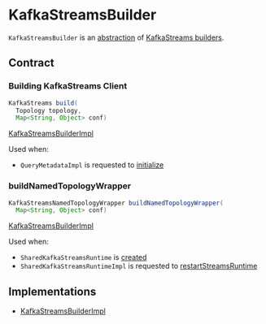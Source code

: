 # KafkaStreamsBuilder

`KafkaStreamsBuilder` is an [abstraction](#contract) of [KafkaStreams builders](#implementations).

## Contract

### <span id="build"> Building KafkaStreams Client

```java
KafkaStreams build(
  Topology topology,
  Map<String, Object> conf)
```

[KafkaStreamsBuilderImpl](KafkaStreamsBuilderImpl.md#build)

Used when:

* `QueryMetadataImpl` is requested to [initialize](QueryMetadataImpl.md#initialize)

### <span id="buildNamedTopologyWrapper"> buildNamedTopologyWrapper

```java
KafkaStreamsNamedTopologyWrapper buildNamedTopologyWrapper(
  Map<String, Object> conf)
```

[KafkaStreamsBuilderImpl](KafkaStreamsBuilderImpl.md#buildNamedTopologyWrapper)

Used when:

* `SharedKafkaStreamsRuntime` is [created](SharedKafkaStreamsRuntime.md#kafkaStreams)
* `SharedKafkaStreamsRuntimeImpl` is requested to [restartStreamsRuntime](SharedKafkaStreamsRuntimeImpl.md#restartStreamsRuntime)

## Implementations

* [KafkaStreamsBuilderImpl](KafkaStreamsBuilderImpl.md)
